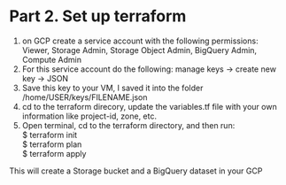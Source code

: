 # Part 2. Set up terraform
1. on GCP create a service account with the following permissions:  
   Viewer, Storage Admin, Storage Object Admin, BigQuery Admin, Compute Admin  
3. For this service account do the following: manage keys -> create new key -> JSON  
4. Save this key to your VM, I saved it into the folder /home/USER/keys/FILENAME.json
5. cd to the terraform direcory, update the variables.tf file with your own information like project-id, zone, etc.
6. Open terminal, cd to the terraform directory, and then run:  
  $ terraform init  
  $ terraform plan  
  $ terraform apply  

This will create a Storage bucket and a BigQuery dataset in your GCP
